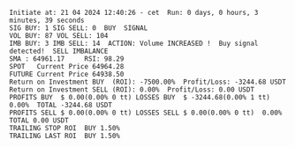     Initiate at: 21 04 2024 12:40:26 - cet  Run: 0 days, 0 hours, 3 minutes, 39 seconds
    SIG BUY: 1 SIG SELL: 0  BUY  SIGNAL
    VOL BUY: 87 VOL SELL: 104
    IMB BUY: 3 IMB SELL: 14  ACTION: Volume INCREASED !  Buy signal detected!  SELL IMBALANCE
    SMA : 64961.17     RSI: 98.29
    SPOT   Current Price 64964.28
    FUTURE Current Price 64938.50
    Return on Investment BUY  (ROI): -7500.00%  Profit/Loss: -3244.68 USDT
    Return on Investment SELL (ROI): 0.00%  Profit/Loss: 0.00 USDT
    PROFITS BUY  $ 0.00(0.00% 0 tt) LOSSES BUY  $ -3244.68(0.00% 1 tt)  0.00%  TOTAL -3244.68 USDT
    PROFITS SELL $ 0.00(0.00% 0 tt) LOSSES SELL $ 0.00(0.00% 0 tt)  0.00%  TOTAL 0.00 USDT
    TRAILING STOP ROI  BUY 1.50%
    TRAILING LAST ROI  BUY 1.50%

